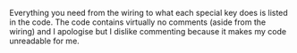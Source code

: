 Everything you need from the wiring to what each special key does is listed in the code.
The code contains virtually no comments (aside from the wiring) and I apologise but I dislike commenting because it makes my code unreadable for me.
